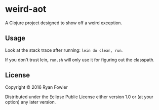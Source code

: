 # weird-aot

A Clojure project designed to show off a weird exception.

## Usage

Look at the stack trace after running: `lein do clean, run`.

If you don't trust lein, `run.sh` will only use it for figuring out the
classpath.

## License

Copyright © 2016 Ryan Fowler

Distributed under the Eclipse Public License either version 1.0 or (at
your option) any later version.
